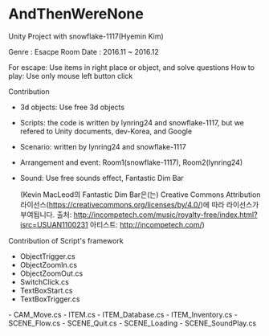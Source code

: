 # AndThenWereNone
Unity Project with snowflake-1117(Hyemin Kim)

Genre : Esacpe Room 
Date : 2016.11 ~ 2016.12

For escape: Use items in right place or object, and solve questions
How to play: Use only mouse left button click


Contribution
- 3d objects: Use free 3d objects
- Scripts: the code is written by lynring24 and snowflake-1117, but we refered to Unity documents, dev-Korea, and Google
- Scenario: written by lynring24 and snowflake-1117
- Arrangement and event: Room1(snowflake-1117), Room2(lynring24)
- Sound: Use free sounds effect, 
  Fantastic Dim Bar
  
  (Kevin MacLeod의 Fantastic Dim Bar은(는) Creative Commons Attribution 라이선스(https://creativecommons.org/licenses/by/4.0/)에 따라 라이선스가 부여됩니다.
  출처: http://incompetech.com/music/royalty-free/index.html?isrc=USUAN1100231
  아티스트: http://incompetech.com/)


Contribution of Script's framework
<snowflake-1117>
  - ObjectTrigger.cs
  - ObjectZoomIn.cs
  - ObjectZoomOut.cs
  - SwitchClick.cs
  - TextBoxStart.cs
  - TextBoxTrigger.cs
  
<lynring24>
  - CAM_Move.cs
  - ITEM.cs
  - ITEM_Database.cs
  - ITEM_Inventory.cs
  - SCENE_Flow.cs
  - SCENE_Quit.cs
  - SCENE_Loading
  - SCENE_SoundPlay.cs
